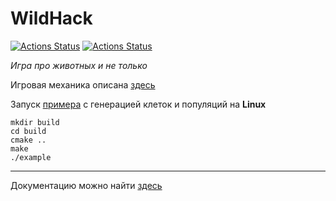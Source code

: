 # WildHack

[![Actions Status](https://github.com/NikitaEvs/peach/workflows/unit_test/badge.svg)](https://github.com/NikitaEvs/peach/actions)
[![Actions Status](https://github.com/NikitaEvs/peach/workflows/gui_test/badge.svg)](https://github.com/NikitaEvs/peach/actions)

_Игра про животных и не только_

Игровая механика описана [здесь](docs/gameplay.md)

Запуск [примера](test/test.cpp) с генерацией клеток и популяций на **Linux**

```
mkdir build
cd build
cmake ..
make
./example
```

---
Документацию можно найти [здесь](http://51.15.97.72:5555/)
